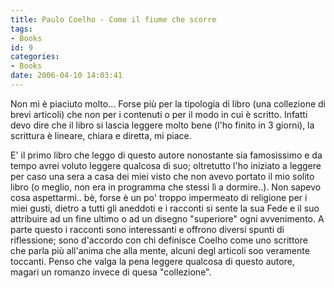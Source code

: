 ```yaml
---
title: Paulo Coelho - Come il fiume che scorre
tags:
- Books
id: 9
categories:
- Books
date: 2006-04-10 14:03:41
---
```


Non mi è piaciuto molto... Forse più per la tipologia di libro (una collezione di brevi articoli) che non per i contenuti o per il modo in cui è scritto. Infatti devo dire che il libro si lascia leggere molto bene (l'ho finito in 3 giorni), la scrittura è lineare, chiara e diretta, mi piace.

E' il primo libro che leggo di questo autore nonostante sia famosissimo e da tempo avrei voluto leggere qualcosa di suo; oltretutto l'ho iniziato a leggere per caso una sera a casa dei miei visto che non avevo portato il mio solito libro (o meglio, non era in programma che stessi lì a dormire..). Non sapevo cosa aspettarmi.. bè, forse è un po' troppo impermeato di religione per i miei gusti, dietro a tutti gli aneddoti e i racconti si sente la sua Fede e il suo attribuire ad un fine ultimo o ad un disegno "superiore" ogni avvenimento. A parte questo i racconti sono interessanti e offrono diversi spunti di riflessione; sono d'accordo con chi definisce Coelho come uno scrittore che parla più all'anima che alla mente, alcuni degl articoli soo veramente toccanti. Penso che valga la pena leggere qualcosa di questo autore, magari un romanzo invece di quesa "collezione".
